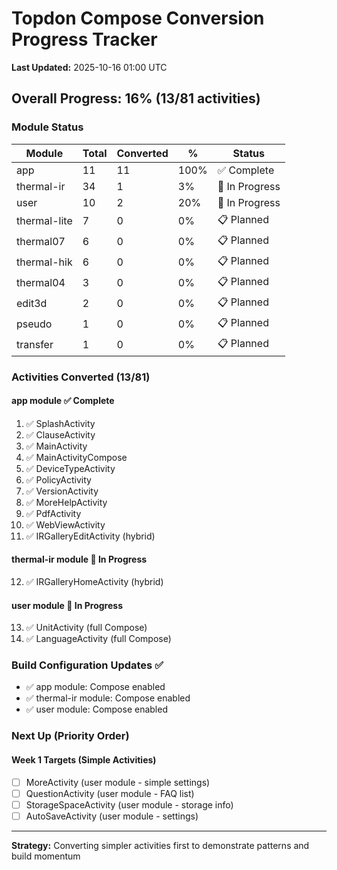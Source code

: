 # Topdon Compose Conversion Progress Tracker

**Last Updated:** 2025-10-16 01:00 UTC

## Overall Progress: 16% (13/81 activities)

### Module Status

| Module       | Total | Converted | %    | Status         |
|--------------|-------|-----------|------|----------------|
| app          | 11    | 11        | 100% | ✅ Complete     |
| thermal-ir   | 34    | 1         | 3%   | 🔄 In Progress |
| user         | 10    | 2         | 20%  | 🔄 In Progress |
| thermal-lite | 7     | 0         | 0%   | 📋 Planned     |
| thermal07    | 6     | 0         | 0%   | 📋 Planned     |
| thermal-hik  | 6     | 0         | 0%   | 📋 Planned     |
| thermal04    | 3     | 0         | 0%   | 📋 Planned     |
| edit3d       | 2     | 0         | 0%   | 📋 Planned     |
| pseudo       | 1     | 0         | 0%   | 📋 Planned     |
| transfer     | 1     | 0         | 0%   | 📋 Planned     |

### Activities Converted (13/81)

#### app module ✅ Complete

1. ✅ SplashActivity
2. ✅ ClauseActivity
3. ✅ MainActivity
4. ✅ MainActivityCompose
5. ✅ DeviceTypeActivity
6. ✅ PolicyActivity
7. ✅ VersionActivity
8. ✅ MoreHelpActivity
9. ✅ PdfActivity
10. ✅ WebViewActivity
11. ✅ IRGalleryEditActivity (hybrid)

#### thermal-ir module 🔄 In Progress

12. ✅ IRGalleryHomeActivity (hybrid)

#### user module 🔄 In Progress

13. ✅ UnitActivity (full Compose)
14. ✅ LanguageActivity (full Compose)

### Build Configuration Updates ✅

- ✅ app module: Compose enabled
- ✅ thermal-ir module: Compose enabled
- ✅ user module: Compose enabled

### Next Up (Priority Order)

#### Week 1 Targets (Simple Activities)

- [ ] MoreActivity (user module - simple settings)
- [ ] QuestionActivity (user module - FAQ list)
- [ ] StorageSpaceActivity (user module - storage info)
- [ ] AutoSaveActivity (user module - settings)

---
**Strategy:** Converting simpler activities first to demonstrate patterns and build momentum
